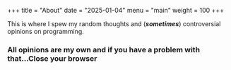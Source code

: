 +++
title = "About"
date = "2025-01-04"
menu = "main"
weight = 100
+++

This is where I spew my random thoughts and (***sometimes***) controversial opinions on programming.

### All opinions are my own and if you have a problem with that...Close your browser
